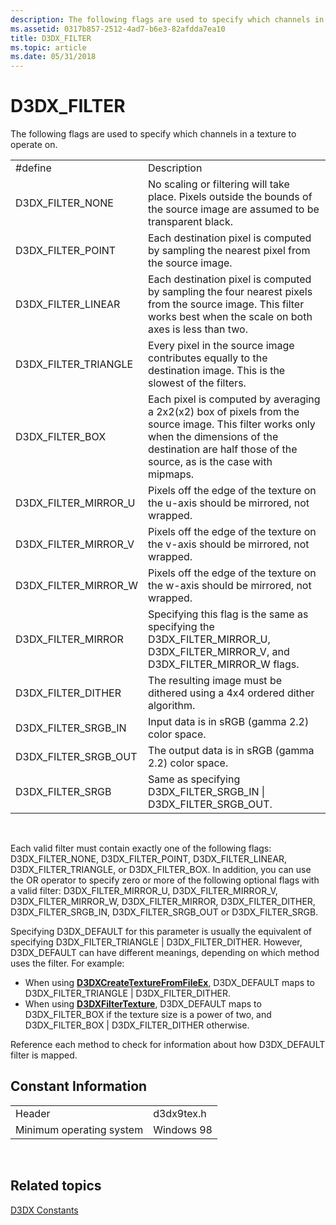 ```yaml
---
description: The following flags are used to specify which channels in a texture to operate on.
ms.assetid: 0317b857-2512-4ad7-b6e3-82afdda7ea10
title: D3DX_FILTER
ms.topic: article
ms.date: 05/31/2018
---
```


# D3DX\_FILTER

The following flags are used to specify which channels in a texture to operate on.



|                         |                                                                                                                                                                                                             |
|-------------------------|-------------------------------------------------------------------------------------------------------------------------------------------------------------------------------------------------------------|
| \#define                | Description                                                                                                                                                                                                 |
| D3DX\_FILTER\_NONE      | No scaling or filtering will take place. Pixels outside the bounds of the source image are assumed to be transparent black.                                                                                 |
| D3DX\_FILTER\_POINT     | Each destination pixel is computed by sampling the nearest pixel from the source image.                                                                                                                     |
| D3DX\_FILTER\_LINEAR    | Each destination pixel is computed by sampling the four nearest pixels from the source image. This filter works best when the scale on both axes is less than two.                                          |
| D3DX\_FILTER\_TRIANGLE  | Every pixel in the source image contributes equally to the destination image. This is the slowest of the filters.                                                                                           |
| D3DX\_FILTER\_BOX       | Each pixel is computed by averaging a 2x2(x2) box of pixels from the source image. This filter works only when the dimensions of the destination are half those of the source, as is the case with mipmaps. |
| D3DX\_FILTER\_MIRROR\_U | Pixels off the edge of the texture on the u-axis should be mirrored, not wrapped.                                                                                                                           |
| D3DX\_FILTER\_MIRROR\_V | Pixels off the edge of the texture on the v-axis should be mirrored, not wrapped.                                                                                                                           |
| D3DX\_FILTER\_MIRROR\_W | Pixels off the edge of the texture on the w-axis should be mirrored, not wrapped.                                                                                                                           |
| D3DX\_FILTER\_MIRROR    | Specifying this flag is the same as specifying the D3DX\_FILTER\_MIRROR\_U, D3DX\_FILTER\_MIRROR\_V, and D3DX\_FILTER\_MIRROR\_W flags.                                                                     |
| D3DX\_FILTER\_DITHER    | The resulting image must be dithered using a 4x4 ordered dither algorithm.                                                                                                                                  |
| D3DX\_FILTER\_SRGB\_IN  | Input data is in sRGB (gamma 2.2) color space.                                                                                                                                                              |
| D3DX\_FILTER\_SRGB\_OUT | The output data is in sRGB (gamma 2.2) color space.                                                                                                                                                         |
| D3DX\_FILTER\_SRGB      | Same as specifying D3DX\_FILTER\_SRGB\_IN \| D3DX\_FILTER\_SRGB\_OUT.                                                                                                                                       |



 

Each valid filter must contain exactly one of the following flags: D3DX\_FILTER\_NONE, D3DX\_FILTER\_POINT, D3DX\_FILTER\_LINEAR, D3DX\_FILTER\_TRIANGLE, or D3DX\_FILTER\_BOX. In addition, you can use the OR operator to specify zero or more of the following optional flags with a valid filter: D3DX\_FILTER\_MIRROR\_U, D3DX\_FILTER\_MIRROR\_V, D3DX\_FILTER\_MIRROR\_W, D3DX\_FILTER\_MIRROR, D3DX\_FILTER\_DITHER, D3DX\_FILTER\_SRGB\_IN, D3DX\_FILTER\_SRGB\_OUT or D3DX\_FILTER\_SRGB.

Specifying D3DX\_DEFAULT for this parameter is usually the equivalent of specifying D3DX\_FILTER\_TRIANGLE \| D3DX\_FILTER\_DITHER. However, D3DX\_DEFAULT can have different meanings, depending on which method uses the filter. For example:

-   When using [**D3DXCreateTextureFromFileEx**](d3dxcreatetexturefromfileex.md), D3DX\_DEFAULT maps to D3DX\_FILTER\_TRIANGLE \| D3DX\_FILTER\_DITHER.
-   When using [**D3DXFilterTexture**](d3dxfiltertexture.md), D3DX\_DEFAULT maps to D3DX\_FILTER\_BOX if the texture size is a power of two, and D3DX\_FILTER\_BOX \| D3DX\_FILTER\_DITHER otherwise.

Reference each method to check for information about how D3DX\_DEFAULT filter is mapped.

## Constant Information



|                          |            |
|--------------------------|------------|
| Header                   | d3dx9tex.h |
| Minimum operating system | Windows 98 |



 

## Related topics

<dl> <dt>

[D3DX Constants](dx9-graphics-reference-d3dx-constants.md)
</dt> </dl>

 

 



